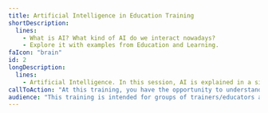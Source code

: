 ```yaml
---
title: Artificial Intelligence in Education Training
shortDescription:
  lines:
    - What is AI? What kind of AI do we interact nowadays?
    - Explore it with examples from Education and Learning.
faIcon: "brain"
id: 2
longDescription:
  lines:
    - Artificial Intelligence. In this session, AI is explained in a simplified fashion, bringing examples from real world. Examples from learning, cognition and education.
callToAction: "At this training, you have the opportunity to understand better what Artificial Intelligence is and how is generally applied nowadays."
audience: "This training is intended for groups of trainers/educators and any educational organizations."
---
```

